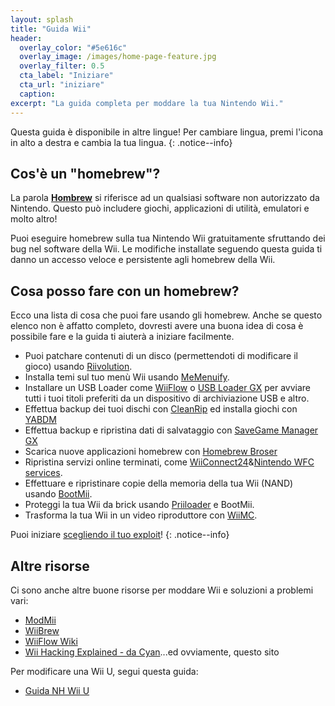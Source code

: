 ```yaml
---
layout: splash
title: "Guida Wii"
header:
  overlay_color: "#5e616c"
  overlay_image: /images/home-page-feature.jpg
  overlay_filter: 0.5
  cta_label: "Iniziare"
  cta_url: "iniziare"
  caption:
excerpt: "La guida completa per moddare la tua Nintendo Wii."
---
```


Questa guida è disponibile in altre lingue! Per cambiare lingua, premi l'icona in alto a destra e cambia la tua lingua.
{: .notice--info}

## Cos'è un "homebrew"?

La parola [**Hombrew**](https://en.wikipedia.org/wiki/Homebrew_(video_games)) si riferisce ad un qualsiasi software non autorizzato da Nintendo. Questo può includere giochi, applicazioni di utilità, emulatori e molto altro!

Puoi eseguire homebrew sulla tua Nintendo Wii gratuitamente sfruttando dei bug nel software della Wii. Le modifiche installate seguendo questa guida ti danno un accesso veloce e persistente agli homebrew della Wii.

## Cosa posso fare con un homebrew?

Ecco una lista di cosa che puoi fare usando gli homebrew. Anche se questo elenco non è affatto completo, dovresti avere una buona idea di cosa è possibile fare e la guida ti aiuterà a iniziare facilmente.

- Puoi patchare contenuti di un disco (permettendoti di modificare il gioco) usando [Riivolution](http://www.wiibrew.org/wiki/Riivolution).
- Installa temi sul tuo menù Wii usando [MeMenuify](themes).
- Installare un USB Loader come [WiiFlow](wiiflow) o [USB Loader GX](usbloadergx) per avviare tutti i tuoi titoli preferiti da un dispositivo di archiviazione USB e altro.
- Effettua backup dei tuoi dischi con [CleanRip](/dump-games) ed installa giochi con [YABDM](dump-wads)
- Effettua backup e ripristina dati di salvataggio con [SaveGame Manager GX](https://wiidatabase.de/downloads/wii-tools/savegame-manager-gx-beta/)
- Scarica nuove applicazioni homebrew con [Homebrew Broser](hbb)
- Ripristina servizi online terminati, come [WiiConnect24](riiconnect24)&[Nintendo WFC services](wiimmfi).
- Effettuare e ripristinare copie della memoria della tua Wii (NAND) usando [BootMii](bootmii).
- Proteggi la tua Wii da brick usando [Priiloader](priiloader) e BootMii.
- Trasforma la tua Wii in un video riproduttore con [WiiMC](http://www.wiimc.org/).

Puoi iniziare [scegliendo il tuo exploit](get-started)!
{: .notice--info}

## Altre risorse

Ci sono anche altre buone risorse per moddare Wii e soluzioni a problemi vari:

- [ModMii](http://xflak.com/)
- [WiiBrew](https://wiibrew.org/)
- [WiiFlow Wiki](https://sites.google.com/site/wiiflowiki4/)
- [Wii Hacking Explained - da Cyan](https://gbatemp.net/threads/wii-hacking-explained.501605/)...ed ovviamente, questo sito

Per modificare una Wii U, segui questa guida:
- [Guida NH Wii U](https://wiiu.hacks.guide)

